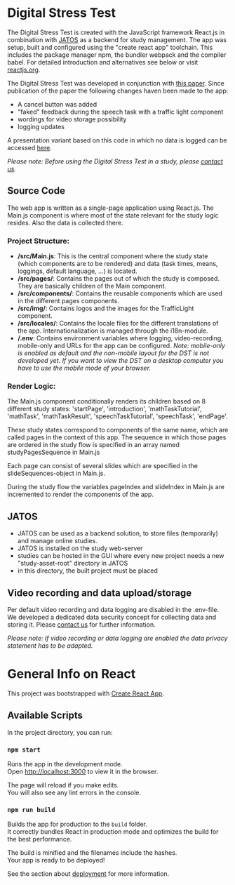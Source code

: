 # Digital Stress Test

The Digital Stress Test is created with the JavaScript framework React.js in combination with [JATOS](https://www.jatos.org/) as a backend for study management. The app was setup, built and configured using the "create react app" toolchain. This includes the package manager npm, the bundler webpack and the compiler babel. For detailed introduction and alternatives see below or visit [reactjs.org](https://reactjs.org/).

The Digital Stress Test was developed in conjunction with [this paper](https://dx.doi.org/10.2196/32280). Since publication of the paper the following changes haven been made to the app:
* A cancel button was added
* "faked" feedback during the speech task with a traffic light component
* wordings for video storage possibility
* logging updates

A presentation variant based on this code in which no data is logged can be accessed [here](https://resilience.tf.uni-bielefeld.de/publix/39/start?batchId=39&generalMultiple).

<i>Please note: Before using the Digital Stress Test in a study, please [contact us](https://www.uni-bielefeld.de/fakultaeten/technische-fakultaet/arbeitsgruppen/multimodal-behavior-processing/index.xml).</i>

## Source Code

The web app is written as a single-page application using React.js. The Main.js component is where most of the state relevant for the study logic resides. Also the data is collected there. 


### Project Structure:
* **/src/Main.js**: This is the central component where the study state (which components are to be rendered) and data (task times, means, loggings, default language, ...) is located.
* **/src/pages/**: Contains the pages out of which the study is composed. They are basically children of the Main component.
* **/src/components/**: Contains the reusable components which are used in the different pages components.
* **/src/img/**: Contains logos and the images for the TrafficLight component.
* **/src/locales/**: Contains the locale files for the different translations of the app. Internationalization is managed through the i18n-module.
* **/.env**: Contains environment variables where logging, video-recording, mobile-only and URLs for the app can be configured. <i>Note: mobile-only is enabled as default and the non-mobile layout for the DST is not developed yet. If you want to view the DST on a desktop computer you have to use the mobile mode of your browser.</i>


### Render Logic:

The Main.js component conditionally renders its children based on 8 different study states: 'startPage', 'introduction', 'mathTaskTutorial', 'mathTask', 'mathTaskResult', 'speechTaskTutorial', 'speechTask', 'endPage'.

These study states correspond to components of the same name, which are called pages in the context of this app. The sequence in which those pages are ordered in the study flow is specified in an array named studyPagesSequence in Main.js

Each page can consist of several slides which are specified in the slideSequences-object in Main.js.

During the study flow the variables pageIndex and slideIndex in Main.js are incremented to render the components of the app.

## JATOS
*	JATOS can be used as a backend solution, to store files (temporarily) and manage online studies. 
*	JATOS is installed on the study web-server
*	studies can be hosted in the GUI where every new project needs a new "study-asset-root" directory in JATOS 
*	in this directory, the built project must be placed
 
## Video recording and data upload/storage
Per default video recording and data logging are disabled in the .env-file. We developed a dedicated data security concept for collecting data and storing it. Please [contact us](https://www.uni-bielefeld.de/fakultaeten/technische-fakultaet/arbeitsgruppen/multimodal-behavior-processing/index.xml) for further information.
 
<i>Please note: If video recording or data logging are enabled the data privacy statement has to be adapted.</i>

# General Info on React

This project was bootstrapped with [Create React App](https://github.com/facebook/create-react-app).

## Available Scripts

In the project directory, you can run:

### `npm start`

Runs the app in the development mode.<br />
Open [http://localhost:3000](http://localhost:3000) to view it in the browser.

The page will reload if you make edits.<br />
You will also see any lint errors in the console.

### `npm run build`

Builds the app for production to the `build` folder.<br />
It correctly bundles React in production mode and optimizes the build for the best performance.

The build is minified and the filenames include the hashes.<br />
Your app is ready to be deployed!

See the section about [deployment](https://facebook.github.io/create-react-app/docs/deployment) for more information.

